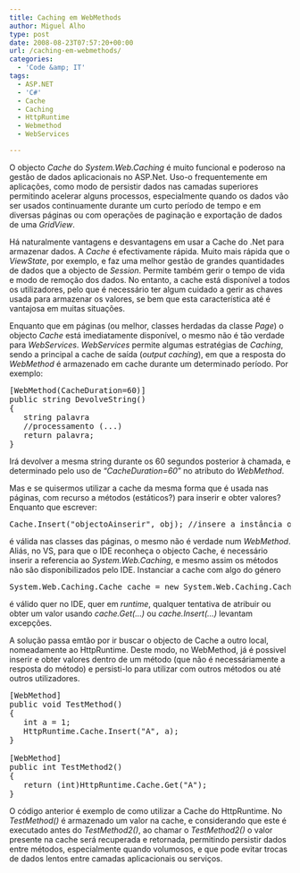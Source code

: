 ```yaml
---
title: Caching em WebMethods
author: Miguel Alho
type: post
date: 2008-08-23T07:57:20+00:00
url: /caching-em-webmethods/
categories:
  - 'Code &amp; IT'
tags:
  - ASP.NET
  - 'C#'
  - Cache
  - Caching
  - HttpRuntime
  - Webmethod
  - WebServices

---
```

O objecto _Cache_ do _System.Web.Caching_ é muito funcional e poderoso na gestão de dados aplicacionais no ASP.Net. Uso-o frequentemente em aplicações, como modo de persistir dados nas camadas superiores permitindo acelerar alguns processos, especialmente quando os dados vão ser usados continuamente durante um curto período de tempo e em diversas páginas ou com operações de paginação e exportação de dados de uma _GridView_. 

Há naturalmente vantagens e desvantagens em usar a Cache do .Net para armazenar dados. A _Cache_ é efectivamente rápida. Muito mais rápida que o _ViewState_, por exemplo, e faz uma melhor gestão de grandes quantidades de dados que a objecto de _Session_. Permite também gerir o tempo de vida e modo de remoção dos dados. No entanto, a cache está disponível a todos os utilizadores, pelo que é necessário ter algum cuidado a gerir as chaves usada para armazenar os valores, se bem que esta característica até é vantajosa em muitas situações.

Enquanto que em páginas (ou melhor, classes herdadas da classe _Page_) o objecto _Cache_ está imediatamente disponível, o mesmo não é tão verdade para _WebServices_. _WebServices_ permite algumas estratégias de _Caching_, sendo a principal a cache de saída (_output caching_), em que a resposta do _WebMethod_ é armazenado em cache durante um determinado período. Por exemplo:

<pre lang="csharp">[WebMethod(CacheDuration=60)]
public string DevolveString()
{
   string palavra
   //processamento (...)
   return palavra;
}
</pre>

Irá devolver a mesma string durante os 60 segundos posterior à chamada, e determinado pelo uso de &#8220;_CacheDuration=60_&#8221; no atributo do _WebMethod_.

Mas e se quisermos utilizar a cache da mesma forma que é usada nas páginas, com recurso a métodos (estáticos?) para inserir e obter valores? Enquanto que escrever:

<pre lang="csharp">Cache.Insert("objectoAinserir", obj); //insere a instância obj na cache 
</pre>

é válida nas classes das páginas, o mesmo não é verdade num _WebMethod_. Aliás, no VS, para que o IDE reconheça o objecto Cache, é necessário inserir a referencia ao _System.Web.Caching_, e mesmo assim os métodos não são disponibilizados pelo IDE. Instanciar a cache com algo do género

<pre lang="csharp">System.Web.Caching.Cache cache = new System.Web.Caching.Cache();
</pre>

é válido quer no IDE, quer em _runtime_, qualquer tentativa de atribuir ou obter um valor usando _cache.Get(&#8230;)_ ou _cache.Insert(&#8230;)_ levantam excepções.

A solução passa emtão por ir buscar o objecto de Cache a outro local, nomeadamente ao HttpRuntime. Deste modo, no WebMethod, já é possivel inserir e obter valores dentro de um método (que não é necessáriamente a resposta do método) e persisti-lo para utilizar com outros métodos ou até outros utilizadores.

<pre lang="csharp">[WebMethod]
public void TestMethod()
{
   int a = 1;
   HttpRuntime.Cache.Insert("A", a);
}

[WebMethod]
public int TestMethod2()
{
   return (int)HttpRuntime.Cache.Get("A");
}
</pre>

O código anterior é exemplo de como utilizar a Cache do HttpRuntime. No _TestMethod()_ é armazenado um valor na cache, e considerando que este é executado antes do _TestMethod2()_, ao chamar o _TestMethod2()_ o valor presente na cache será recuperada e retornada, permitindo persistir dados entre métodos, especialmente quando volumosos, e que pode evitar trocas de dados lentos entre camadas aplicacionais ou serviços.